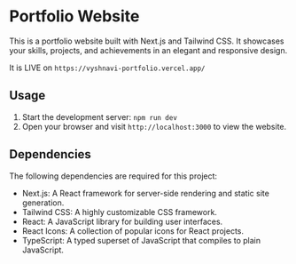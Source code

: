 # Portfolio Website

This is a portfolio website built with Next.js and Tailwind CSS. It showcases your skills, projects, and achievements in an elegant and responsive design.

It is LIVE on `https://vyshnavi-portfolio.vercel.app/`


## Usage

1. Start the development server: `npm run dev`
2. Open your browser and visit `http://localhost:3000` to view the website.

## Dependencies

The following dependencies are required for this project:

- Next.js: A React framework for server-side rendering and static site generation.
- Tailwind CSS: A highly customizable CSS framework.
- React: A JavaScript library for building user interfaces.
- React Icons: A collection of popular icons for React projects.
- TypeScript: A typed superset of JavaScript that compiles to plain JavaScript.



